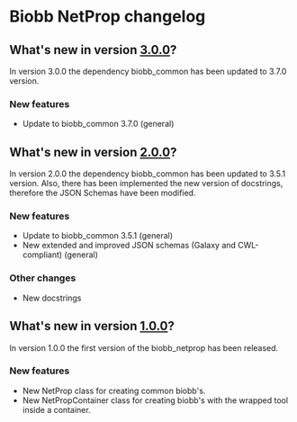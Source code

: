 
# Biobb NetProp changelog

## What's new in version [3.0.0](https://github.com/bioexcel/biobb_netprop/releases/tag/v3.0.0)?
In version 3.0.0 the dependency biobb_common has been updated to 3.7.0 version. 

### New features

* Update to biobb_common 3.7.0 (general)

## What's new in version [2.0.0](https://github.com/bioexcel/biobb_netprop/releases/tag/v2.0.0)?
In version 2.0.0 the dependency biobb_common has been updated to 3.5.1 version. Also, there has been implemented the new version of docstrings, therefore the JSON Schemas have been modified.

### New features

* Update to biobb_common 3.5.1 (general)
* New extended and improved JSON schemas (Galaxy and CWL-compliant) (general)

### Other changes

* New docstrings

## What's new in version [1.0.0](https://github.com/bioexcel/biobb_netprop/releases/tag/v1.0.0)?
In version 1.0.0 the first version of the biobb_netprop has been released.

### New features

* New NetProp class for creating common biobb's.
* New NetPropContainer class for creating biobb's with the wrapped tool inside a container.
